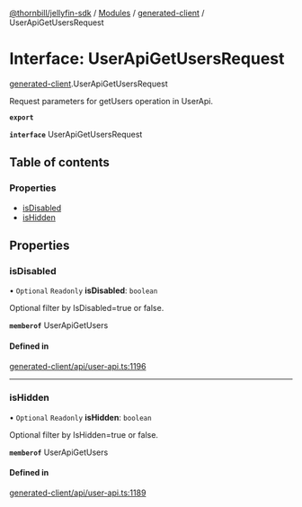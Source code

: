[@thornbill/jellyfin-sdk](../README.md) / [Modules](../modules.md) / [generated-client](../modules/generated_client.md) / UserApiGetUsersRequest

# Interface: UserApiGetUsersRequest

[generated-client](../modules/generated_client.md).UserApiGetUsersRequest

Request parameters for getUsers operation in UserApi.

**`export`**

**`interface`** UserApiGetUsersRequest

## Table of contents

### Properties

- [isDisabled](generated_client.UserApiGetUsersRequest.md#isdisabled)
- [isHidden](generated_client.UserApiGetUsersRequest.md#ishidden)

## Properties

### isDisabled

• `Optional` `Readonly` **isDisabled**: `boolean`

Optional filter by IsDisabled&#x3D;true or false.

**`memberof`** UserApiGetUsers

#### Defined in

[generated-client/api/user-api.ts:1196](https://github.com/thornbill/jellyfin-sdk-typescript/blob/c68c853/src/generated-client/api/user-api.ts#L1196)

___

### isHidden

• `Optional` `Readonly` **isHidden**: `boolean`

Optional filter by IsHidden&#x3D;true or false.

**`memberof`** UserApiGetUsers

#### Defined in

[generated-client/api/user-api.ts:1189](https://github.com/thornbill/jellyfin-sdk-typescript/blob/c68c853/src/generated-client/api/user-api.ts#L1189)

